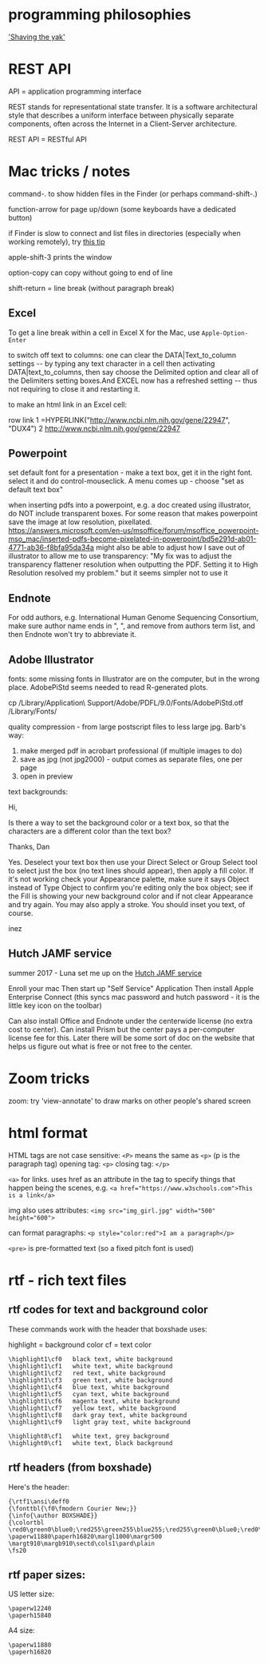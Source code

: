 # programming philosophies

['Shaving the yak'](https://www.pipinghotdata.com/posts/2022-11-02-regular-intentional-and-time-boxed-yak-shaving/)


# REST API

API = application programming interface 

REST stands for representational state transfer. It is a software architectural style that describes a uniform interface between physically separate components, often across the Internet in a Client-Server architecture. 

REST API = RESTful API

# Mac tricks / notes

command-. to show hidden files in the Finder (or perhaps command-shift-.)

function-arrow for page up/down (some keyboards have a dedicated button)

if Finder is slow to connect and list files in directories (especially when working remotely), try [this tip](http://osxdaily.com/2015/04/17/fix-slow-folder-populating-cloudkit-macosx/)

apple-shift-3 prints the window

option-copy can copy without going to end of line

shift-return = line break (without paragraph break)

## Excel

To get a line break within a cell in Excel X for the Mac, use `Apple-Option-Enter`

to switch off text to columns:
 one can clear the DATA|Text_to_column settings -- by typing any text character in a cell then activating DATA|text_to_columns, then say choose the Delimited option and clear all of the Delimiters setting boxes.And EXCEL now has a refreshed setting -- thus not requiring to close it and restarting it.

to make an html link in an Excel cell:

row	link
1	=HYPERLINK("http://www.ncbi.nlm.nih.gov/gene/22947", "DUX4")
2	http://www.ncbi.nlm.nih.gov/gene/22947

## Powerpoint

set default font for a presentation - make a text box, get it in the right font. select it and do control-mouseclick. A menu comes up - choose "set as default text box"

when inserting pdfs into a powerpoint, e.g. a doc created using illustrator, do NOT include transparent boxes.  For some reason that makes powerpoint save the image at low resolution, pixellated.
https://answers.microsoft.com/en-us/msoffice/forum/msoffice_powerpoint-mso_mac/inserted-pdfs-become-pixelated-in-powerpoint/bd5e291d-ab01-4771-ab36-f8bfa95da34a
might also be able to adjust how I save out of illustrator to allow me to use transparency: "My fix was to adjust the transparency flattener resolution when outputting the PDF. Setting it to High Resolution resolved my problem." but it seems simpler not to use it

## Endnote

For odd authors, e.g. International Human Genome Sequencing Consortium, make sure author name ends in ", ", and remove from authors term list, and then Endnote won't try to abbreviate it.

## Adobe Illustrator

fonts: some missing fonts in Illustrator are on the computer, but in the wrong place. AdobePiStd seems needed to read R-generated plots.

cp /Library/Application\ Support/Adobe/PDFL/9.0/Fonts/AdobePiStd.otf /Library/Fonts/


quality compression - from large postscript files to less large jpg. Barb's way:

1. make merged pdf in acrobart professional (if multiple images to do)
2. save as jpg (not jpg2000) - output comes as separate files, one per page
3. open in preview


text backgrounds: 

Hi,

Is there a way to set the background color or a text box, so that the
characters are a different color than the text box?

Thanks,
Dan

Yes. Deselect your text box then use your Direct Select or Group Select
tool to select just the box (no text lines should appear), then apply a fill
color. If it's not working check your Appearance palette, make sure it
says Object instead of Type Object to confirm you're editing only the box
object; see if the Fill is showing your new background color and if not clear
Appearance and try again. You may also apply a stroke. You should inset
you text, of course.

inez


## Hutch JAMF service

summer 2017 - Luna set me up on the [Hutch JAMF service](https://centernet.fredhutch.org/cn/u/center-it/help-desk/jamf-pro.html) 

Enroll your mac
Then start up "Self Service" Application
Then install Apple Enterprise Connect (this syncs mac password and hutch password - it is the little key icon on the toolbar)

Can also install Office and Endnote under the centerwide license (no extra cost to center).  Can install Prism but the center pays a per-computer license fee for this.  Later there will be some sort of doc on the website that helps us figure out what is free or not free to the center.


# Zoom tricks

zoom:  try 'view-annotate' to draw marks on other people's shared screen

# html format

HTML tags are not case sensitive: `<P>` means the same as `<p>` (p is the paragraph tag)
opening tag: `<p>`
closing tag: `</p>`

`<a>` for links.  uses href as an attribute in the tag to specify things that happen being the scenes, e.g. 
`<a href="https://www.w3schools.com">This is a link</a>`

img also uses attributes:
`<img src="img_girl.jpg" width="500" height="600">`

can format paragraphs: 
`<p style="color:red">I am a paragraph</p>`

`<pre>` is pre-formatted text (so a fixed pitch font is used)


# rtf - rich text files

## rtf codes for text and background color

These commands work with the header that boxshade uses:

highlight = background color
cf = text color
```
\highlight1\cf0   black text, white background
\highlight1\cf1   white text, white background
\highlight1\cf2   red text, white background
\highlight1\cf3   green text, white background
\highlight1\cf4   blue text, white background
\highlight1\cf5   cyan text, white background
\highlight1\cf6   magenta text, white background
\highlight1\cf7   yellow text, white background
\highlight1\cf8   dark gray text, white background
\highlight1\cf9   light gray text, white background

\highlight8\cf1   white text, grey background
\highlight0\cf1   white text, black background 
```

## rtf headers (from boxshade)
Here's the header:
```
{\rtf1\ansi\deff0
{\fonttbl{\f0\fmodern Courier New;}}
{\info{\author BOXSHADE}}
{\colortbl
\red0\green0\blue0;\red255\green255\blue255;\red255\green0\blue0;\red0\green255\blue0;\red0\green0\blue255;\red0\green255\blue255;\red255\green0\blue255;\red255\green255\blue0;\red128\green128\blue128;\red192\green192\blue192;}
\paperw11880\paperh16820\margl1000\margr500
\margt910\margb910\sectd\cols1\pard\plain
\fs20
```
## rtf paper sizes:

US letter size:
```
\paperw12240
\paperh15840
```
A4 size:
```
\paperw11880
\paperh16820
```

